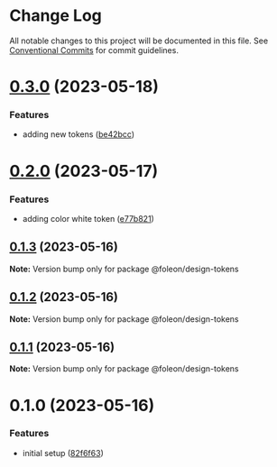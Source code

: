 # Change Log

All notable changes to this project will be documented in this file.
See [Conventional Commits](https://conventionalcommits.org) for commit guidelines.

# [0.3.0](https://github.com/emunhoz/foleon-project/compare/@foleon/design-tokens@0.2.0...@foleon/design-tokens@0.3.0) (2023-05-18)

### Features

- adding new tokens ([be42bcc](https://github.com/emunhoz/foleon-project/commit/be42bccd523c6a058d403131c5b31db5fd05929a))

# [0.2.0](https://github.com/emunhoz/foleon-project/compare/@foleon/design-tokens@0.1.3...@foleon/design-tokens@0.2.0) (2023-05-17)

### Features

- adding color white token ([e77b821](https://github.com/emunhoz/foleon-project/commit/e77b8214ee0487428739726ba0ed307c393e7258))

## [0.1.3](https://github.com/emunhoz/foleon-project/compare/@foleon/design-tokens@0.1.2...@foleon/design-tokens@0.1.3) (2023-05-16)

**Note:** Version bump only for package @foleon/design-tokens

## [0.1.2](https://github.com/emunhoz/foleon-project/compare/@foleon/design-tokens@0.1.1...@foleon/design-tokens@0.1.2) (2023-05-16)

**Note:** Version bump only for package @foleon/design-tokens

## [0.1.1](https://github.com/emunhoz/foleon-project/compare/@foleon/design-tokens@0.1.0...@foleon/design-tokens@0.1.1) (2023-05-16)

**Note:** Version bump only for package @foleon/design-tokens

# 0.1.0 (2023-05-16)

### Features

- initial setup ([82f6f63](https://github.com/emunhoz/foleon-project/commit/82f6f6392cd3ebc1705bb6bbc20bdd67049e5c17))
